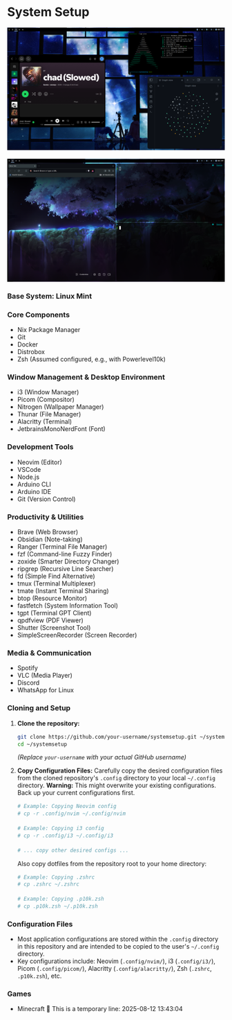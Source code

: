 # System Setup

<div align="center">
  <div style="display: flex; flex-wrap: wrap; justify-content: center; gap: 20px;">
    <img src="./images/3_002.png" alt="Desktop Screenshot 1" width="720"/>
    <img src="./images/2_004.png" alt="Desktop Screenshot 2" width="720"/>
    <!-- Add more img tags here if you have more screenshots -->
  </div>
</div>

### Base System: Linux Mint

### Core Components
*   Nix Package Manager
*   Git
*   Docker
*   Distrobox
*   Zsh (Assumed configured, e.g., with Powerlevel10k)

### Window Management & Desktop Environment
*   i3 (Window Manager)
*   Picom (Compositor)
*   Nitrogen (Wallpaper Manager)
*   Thunar (File Manager)
*   Alacritty (Terminal)
*   JetbrainsMonoNerdFont (Font)

### Development Tools
*   Neovim (Editor)
*   VSCode
*   Node.js
*   Arduino CLI
*   Arduino IDE
*   Git (Version Control)

### Productivity & Utilities
*   Brave (Web Browser)
*   Obsidian (Note-taking)
*   Ranger (Terminal File Manager)
*   fzf (Command-line Fuzzy Finder)
*   zoxide (Smarter Directory Changer)
*   ripgrep (Recursive Line Searcher)
*   fd (Simple Find Alternative)
*   tmux (Terminal Multiplexer)
*   tmate (Instant Terminal Sharing)
*   btop (Resource Monitor)
*   fastfetch (System Information Tool)
*   tgpt (Terminal GPT Client)
*   qpdfview (PDF Viewer)
*   Shutter (Screenshot Tool)
*   SimpleScreenRecorder (Screen Recorder)

### Media & Communication
*   Spotify
*   VLC (Media Player)
*   Discord
*   WhatsApp for Linux

### Cloning and Setup

1.  **Clone the repository:**
    ```bash
    git clone https://github.com/your-username/systemsetup.git ~/systemsetup
    cd ~/systemsetup
    ```
    *(Replace `your-username` with your actual GitHub username)*

2.  **Copy Configuration Files:**
    Carefully copy the desired configuration files from the cloned repository's `.config` directory to your local `~/.config` directory. **Warning:** This might overwrite your existing configurations. Back up your current configurations first.
    ```bash
    # Example: Copying Neovim config
    # cp -r .config/nvim ~/.config/nvim

    # Example: Copying i3 config
    # cp -r .config/i3 ~/.config/i3

    # ... copy other desired configs ...
    ```
    Also copy dotfiles from the repository root to your home directory:
    ```bash
    # Example: Copying .zshrc
    # cp .zshrc ~/.zshrc

    # Example: Copying .p10k.zsh
    # cp .p10k.zsh ~/.p10k.zsh
    ```

### Configuration Files
*   Most application configurations are stored within the `.config` directory in this repository and are intended to be copied to the user's `~/.config` directory.
*   Key configurations include: Neovim (`.config/nvim/`), i3 (`.config/i3/`), Picom (`.config/picom/`), Alacritty (`.config/alacritty/`), Zsh (`.zshrc`, `.p10k.zsh`), etc.

### Games
*   Minecraft
🤖 This is a temporary line: 2025-08-12 13:43:04
